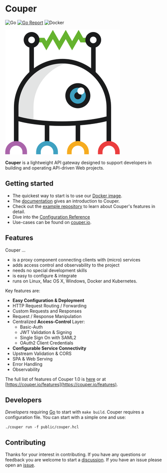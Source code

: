 # Couper

![Go](https://github.com/avenga/couper/workflows/Go/badge.svg)
[![Go Report](https://goreportcard.com/badge/github.com/avenga/couper)](https://goreportcard.com/report/github.com/avenga/couper)
![Docker](https://github.com/avenga/couper/workflows/Docker/badge.svg)

![Couper](docs/img/couper-logo.svg)

**Couper** is a lightweight API gateway designed to support developers in building and operating API-driven Web projects.

## Getting started

* The quickest way to start is to use our [Docker image](https://hub.docker.com/r/avenga/couper).
* The [documentation](https://github.com/avenga/couper/tree/master/docs) gives an introduction to Couper.
* Check out the [example repository](https://github.com/avenga/couper-examples) to learn about Couper's features in detail.
* Dive into the [Configuration Reference](docs/REFERENCE.md)
* Use-cases can be found on [couper.io](https://couper.io).

## Features

Couper …

* is a proxy component connecting clients with (micro) services
* adds access control and observability to the project
* needs no special development skills
* is easy to configure & integrate
* runs on Linux, Mac OS X, Windows, Docker and Kubernetes.

Key features are:

* **Easy Configuration & Deployment**
* HTTP Request Routing / Forwarding
* Custom Requests and Responses
* Request / Response Manipulation
* Centralized **Access-Control** Layer:
  * Basic-Auth
  * JWT  Validation & Signing
  * Single Sign On with SAML2
  * OAuth2 Client Credentials
* **Configurable Service Connectivity**
* Upstream Validation & CORS
* SPA & Web Serving
* Error Handling
* Observability

The full list of features of Couper 1.0 is [here](FEATURES.md) or at [https://couper.io/features](https://couper.io/features).

## Developers

*Developers* requiring [Go](https://golang.org/) to start with `make build`.
Couper requires a configuration file. You can start with a simple one and use:

```console
./couper run -f public/couper.hcl
```

## Contributing

Thanks for your interest in contributing.
If you have any questions or feedback you are welcome to start a [discussion](https://github.com/avenga/couper/discussions).
If you have an issue please open an [issue](https://github.com/avenga/couper/issues).
